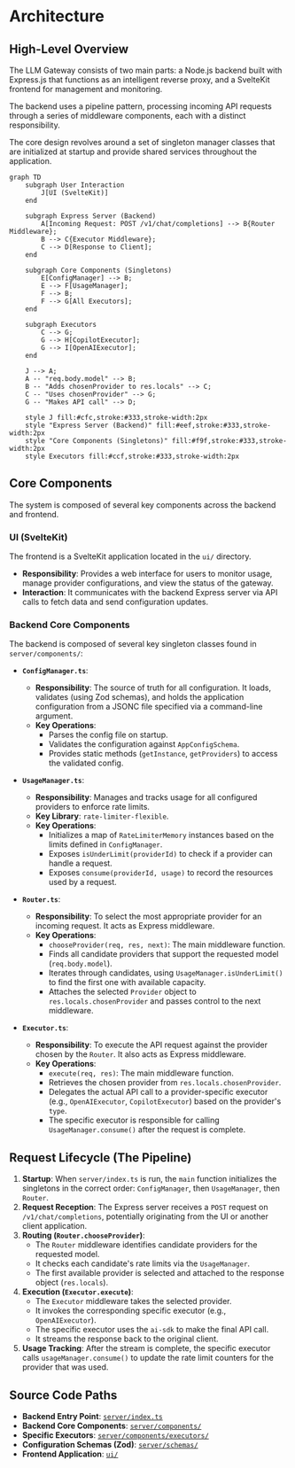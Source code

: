 # Architecture

## High-Level Overview

The LLM Gateway consists of two main parts: a Node.js backend built with Express.js that functions as an intelligent reverse proxy, and a SvelteKit frontend for management and monitoring.

The backend uses a pipeline pattern, processing incoming API requests through a series of middleware components, each with a distinct responsibility.

The core design revolves around a set of singleton manager classes that are initialized at startup and provide shared services throughout the application.

```mermaid
graph TD
    subgraph User Interaction
        J[UI (SvelteKit)]
    end

    subgraph Express Server (Backend)
        A[Incoming Request: POST /v1/chat/completions] --> B{Router Middleware};
        B --> C{Executor Middleware};
        C --> D[Response to Client];
    end

    subgraph Core Components (Singletons)
        E[ConfigManager] --> B;
        E --> F[UsageManager];
        F --> B;
        F --> G[All Executors];
    end

    subgraph Executors
        C --> G;
        G --> H[CopilotExecutor];
        G --> I[OpenAIExecutor];
    end

    J --> A;
    A -- "req.body.model" --> B;
    B -- "Adds chosenProvider to res.locals" --> C;
    C -- "Uses chosenProvider" --> G;
    G -- "Makes API call" --> D;

    style J fill:#cfc,stroke:#333,stroke-width:2px
    style "Express Server (Backend)" fill:#eef,stroke:#333,stroke-width:2px
    style "Core Components (Singletons)" fill:#f9f,stroke:#333,stroke-width:2px
    style Executors fill:#ccf,stroke:#333,stroke-width:2px
```

## Core Components

The system is composed of several key components across the backend and frontend.

### UI (SvelteKit)

The frontend is a SvelteKit application located in the `ui/` directory.

- **Responsibility**: Provides a web interface for users to monitor usage, manage provider configurations, and view the status of the gateway.
- **Interaction**: It communicates with the backend Express server via API calls to fetch data and send configuration updates.

### Backend Core Components

The backend is composed of several key singleton classes found in `server/components/`:

- **`ConfigManager.ts`**:
    - **Responsibility**: The source of truth for all configuration. It loads, validates (using Zod schemas), and holds the application configuration from a JSONC file specified via a command-line argument.
    - **Key Operations**:
        - Parses the config file on startup.
        - Validates the configuration against `AppConfigSchema`.
        - Provides static methods (`getInstance`, `getProviders`) to access the validated config.

- **`UsageManager.ts`**:
    - **Responsibility**: Manages and tracks usage for all configured providers to enforce rate limits.
    - **Key Library**: `rate-limiter-flexible`.
    - **Key Operations**:
        - Initializes a map of `RateLimiterMemory` instances based on the limits defined in `ConfigManager`.
        - Exposes `isUnderLimit(providerId)` to check if a provider can handle a request.
        - Exposes `consume(providerId, usage)` to record the resources used by a request.

- **`Router.ts`**:
    - **Responsibility**: To select the most appropriate provider for an incoming request. It acts as Express middleware.
    - **Key Operations**:
        - `chooseProvider(req, res, next)`: The main middleware function.
        - Finds all candidate providers that support the requested model (`req.body.model`).
        - Iterates through candidates, using `UsageManager.isUnderLimit()` to find the first one with available capacity.
        - Attaches the selected `Provider` object to `res.locals.chosenProvider` and passes control to the next middleware.

- **`Executor.ts`**:
    - **Responsibility**: To execute the API request against the provider chosen by the `Router`. It also acts as Express middleware.
    - **Key Operations**:
        - `execute(req, res)`: The main middleware function.
        - Retrieves the chosen provider from `res.locals.chosenProvider`.
        - Delegates the actual API call to a provider-specific executor (e.g., `OpenAIExecutor`, `CopilotExecutor`) based on the provider's `type`.
        - The specific executor is responsible for calling `UsageManager.consume()` after the request is complete.

## Request Lifecycle (The Pipeline)

1.  **Startup**: When `server/index.ts` is run, the `main` function initializes the singletons in the correct order: `ConfigManager`, then `UsageManager`, then `Router`.
2.  **Request Reception**: The Express server receives a `POST` request on `/v1/chat/completions`, potentially originating from the UI or another client application.
3.  **Routing (`Router.chooseProvider`)**:
    - The `Router` middleware identifies candidate providers for the requested model.
    - It checks each candidate's rate limits via the `UsageManager`.
    - The first available provider is selected and attached to the response object (`res.locals`).
4.  **Execution (`Executor.execute`)**:
    - The `Executor` middleware takes the selected provider.
    - It invokes the corresponding specific executor (e.g., `OpenAIExecutor`).
    - The specific executor uses the `ai-sdk` to make the final API call.
    - It streams the response back to the original client.
5.  **Usage Tracking**: After the stream is complete, the specific executor calls `usageManager.consume()` to update the rate limit counters for the provider that was used.

## Source Code Paths

- **Backend Entry Point**: [`server/index.ts`](server/index.ts)
- **Backend Core Components**: [`server/components/`](server/components/)
- **Specific Executors**: [`server/components/executors/`](server/components/executors/)
- **Configuration Schemas (Zod)**: [`server/schemas/`](server/schemas/)
- **Frontend Application**: [`ui/`](ui/)
